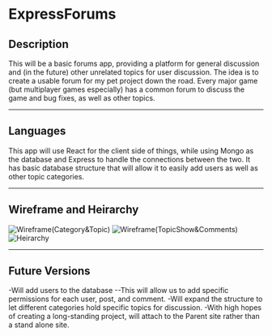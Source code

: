 # ExpressForums
## Description
This will be a basic forums app, providing a platform for general discussion and (in the future) other unrelated topics for user discussion. The idea is to create a usable forum for my pet project down the road. Every major game (but multiplayer games especially) has a common forum to discuss the game and bug fixes, as well as other topics. 

---
## Languages
This app will use React for the client side of things, while using Mongo as the database and Express to handle the connections between the two. It has basic database structure that will allow it to easily add users as well as other topic categories. 

---
## Wireframe and Heirarchy
![Wireframe(Category&Topic)](https://i.imgur.com/3LcDxeB.jpg?1)
![Wireframe(TopicShow&Comments)](https://i.imgur.com/rMTSxXe.jpg?1)
![Heirarchy](https://i.imgur.com/EpnaIaM.jpg)


---
## Future Versions
-Will add users to the database
--This will allow us to add specific permissions for each user, post, and comment.
-Will expand the structure to let different categories hold specific topics for discussion.
-With high hopes of creating a long-standing project, will attach to the Parent site rather than a stand alone site.

